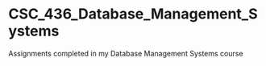 # CSC_436_Database_Management_Systems
Assignments completed in my Database Management Systems course
